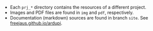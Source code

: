 - Each `prj_*` directory contains the resources of a different project.
- Images and PDF files are found in `img` and `pdf`, respectively.
- Documentation (markdown) sources are found in branch `site`. See [freejaus.github.io/ardupi](http://freejaus.github.io/ardupi).
